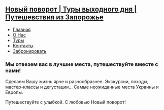 
<h2>
    <a href="https://novipovorot.pp.ua">
        Новый поворот | Туры выходного дня | Путешевствия из Запорожье
    </a>
</h2>
<ul>
    <li><a href="index.html">Главная</a></li>
    <li><a href="about.html"> О Нас </a></li>
    <li><a href="packages.html">Туры</a></li>
    <li><a href="contact.html">Контакты</a></li>
    <li><a href="booking.html">Забронировать</a></li>
</ul>
<h3>Мы отвезем вас в лучшие местa, <strong> путешествуйте вместе с нами! </strong></h3>
<p>
   Сделаем Вашу жизнь ярче и разнообразнее.
   Экскурсии, походы, мастер-классы и дегустации...
   Самые неожиданные места Украины и Европы.
</p>
<p class="mt-3">
    Путешествуйте с улыбкой. С любовью Новый поворот!
</p>
                
